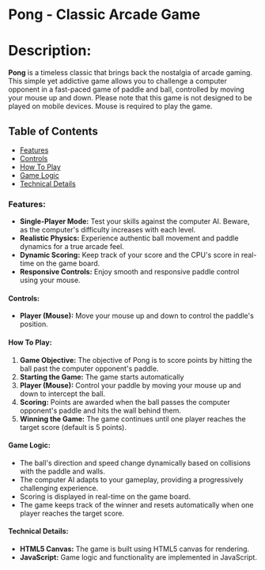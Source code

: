 # Pong - Classic Arcade Game

# Description:

**Pong** is a timeless classic that brings back the nostalgia of arcade gaming. This simple yet addictive game allows you to challenge a computer opponent in a fast-paced game of paddle and ball, controlled by moving your mouse up and down. Please note that this game is not designed to be played on mobile devices. Mouse is required to play the game.

## Table of Contents

- [Features](#features)
- [Controls](#controls)
- [How To Play](#how-to-play)
- [Game Logic](#game-logic)
- [Technical Details](#technical-details)

### Features:

- **Single-Player Mode:** Test your skills against the computer AI. Beware, as the computer's difficulty increases with each level.
- **Realistic Physics:** Experience authentic ball movement and paddle dynamics for a true arcade feel.
- **Dynamic Scoring:** Keep track of your score and the CPU's score in real-time on the game board.
- **Responsive Controls:** Enjoy smooth and responsive paddle control using your mouse.

#### Controls:

- **Player (Mouse):** Move your mouse up and down to control the paddle's position.

#### How To Play:

1. **Game Objective:** The objective of Pong is to score points by hitting the ball past the computer opponent's paddle.
2. **Starting the Game:** The game starts automatically
3. **Player (Mouse):** Control your paddle by moving your mouse up and down to intercept the ball.
4. **Scoring:** Points are awarded when the ball passes the computer opponent's paddle and hits the wall behind them.
5. **Winning the Game:** The game continues until one player reaches the target score (default is 5 points).

#### Game Logic:

- The ball's direction and speed change dynamically based on collisions with the paddle and walls.
- The computer AI adapts to your gameplay, providing a progressively challenging experience.
- Scoring is displayed in real-time on the game board.
- The game keeps track of the winner and resets automatically when one player reaches the target score.

#### Technical Details:

- **HTML5 Canvas:** The game is built using HTML5 canvas for rendering.
- **JavaScript:** Game logic and functionality are implemented in JavaScript.
